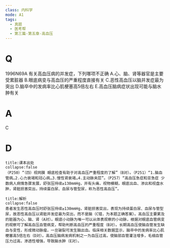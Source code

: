 ```yaml
---
class: 内科学
mode: A1
tags:
  - 真题
  - 医考帮
  - 第三篇-第五章-高血压
---
```


# Q
1996N69A 有关高血压病的并发症，下列哪项不正确
A.心、脑、肾等器官是主要受累脏器
B.眼底病变与高血压的严重程度直接有关
C.恶性高血压以脑并发症最为突出
D.脑卒中的发病率比心肌梗塞高5倍左右
E.高血压脑病症状出现可能与脑水肿有关

# A
C
# D
```ad-note
title:课本出处
collapse:false
（P250）“（四）视网膜 眼底检查有助于对高血压严重程度的了解”（B对）。（P251）“1.脑血管病…2.心力衰竭和冠心病…3.慢性肾衰竭…4.主动脉夹层”。（P257）“高血压急症和亚急症 少数病人病情急骤发展，舒张压持续≥130mmHg，并有头痛，视物模糊，眼底出血、渗出和视盘水肿，肾脏损害突出，持续蛋白尿、血尿与管型尿，称为恶性高血压”。
```

```ad-summary
title:解析
collapse:false
患者发生恶性高血压时舒张压持续≥130mmHg，肾脏损害突出，表现为持续蛋白尿、血尿与管型尿，故恶性高血压以肾脏并发症最为突出，而不是脑（C错，为本题正确答案）。高血压主要累及的脏器为心、脑、肾（A对）。眼底小动脉为唯一可以从体表观察的小动脉，根据对眼底血管病变的观察可了解高血压血管病变，帮助判断高血压的严重程度（B对）。长期高血压使脑血管发生缺血与变性，形成微动脉瘤，一旦破裂可发生脑出血。临床相关数据显示，脑卒中的发病率比心肌梗塞高5倍左右（D对）。高血压脑病发病机制之一为血压过高，使脑部血管灌注增多，毛细血管压力过高，渗透性增强，导致脑水肿（E对）。
```

